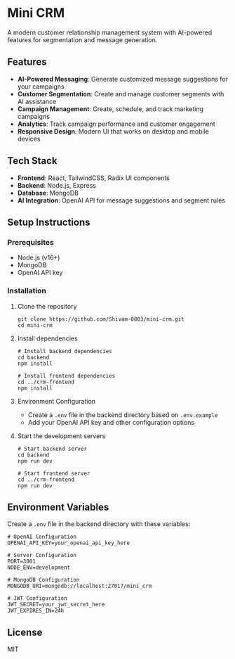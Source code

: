 # Mini CRM

A modern customer relationship management system with AI-powered features for segmentation and message generation.

## Features

- **AI-Powered Messaging**: Generate customized message suggestions for your campaigns
- **Customer Segmentation**: Create and manage customer segments with AI assistance
- **Campaign Management**: Create, schedule, and track marketing campaigns
- **Analytics**: Track campaign performance and customer engagement
- **Responsive Design**: Modern UI that works on desktop and mobile devices

## Tech Stack

- **Frontend**: React, TailwindCSS, Radix UI components
- **Backend**: Node.js, Express
- **Database**: MongoDB
- **AI Integration**: OpenAI API for message suggestions and segment rules

## Setup Instructions

### Prerequisites

- Node.js (v16+)
- MongoDB
- OpenAI API key

### Installation

1. Clone the repository
   ```
   git clone https://github.com/Shivam-0803/mini-crm.git
   cd mini-crm
   ```

2. Install dependencies
   ```
   # Install backend dependencies
   cd backend
   npm install
   
   # Install frontend dependencies
   cd ../crm-frontend
   npm install
   ```

3. Environment Configuration
   - Create a `.env` file in the backend directory based on `.env.example`
   - Add your OpenAI API key and other configuration options

4. Start the development servers
   ```
   # Start backend server
   cd backend
   npm run dev
   
   # Start frontend server
   cd ../crm-frontend
   npm run dev
   ```

## Environment Variables

Create a `.env` file in the backend directory with these variables:

```
# OpenAI Configuration
OPENAI_API_KEY=your_openai_api_key_here

# Server Configuration
PORT=3001
NODE_ENV=development

# MongoDB Configuration
MONGODB_URI=mongodb://localhost:27017/mini_crm

# JWT Configuration
JWT_SECRET=your_jwt_secret_here
JWT_EXPIRES_IN=24h
```

## License

MIT 